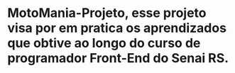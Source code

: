 # MotoMania-Projeto, esse projeto visa por em pratica os aprendizados que obtive ao longo do curso de programador Front-End do Senai RS.
